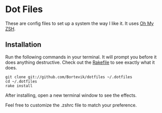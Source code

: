 # Dot Files

These are config files to set up a system the way I like it. It uses [Oh My ZSH](https://github.com/robbyrussell/oh-my-zsh).


## Installation

Run the following commands in your terminal. It will prompt you before it does anything destructive. Check out the [Rakefile](https://github.com/Bortevik/dotfiles/blob/master/Rakefile) to see exactly what it does.

```terminal
git clone git://github.com/Bortevik/dotfiles ~/.dotfiles
cd ~/.dotfiles
rake install
```

After installing, open a new terminal window to see the effects.

Feel free to customize the .zshrc file to match your preference.
